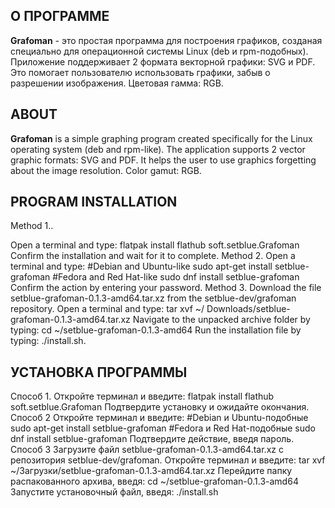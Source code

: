 О ПРОГРАММЕ
-------------------------------------------
**Grafoman** - это простая программа для построения графиков, созданая специально для операционной системы Linux (deb и rpm-подобных).
Приложение поддерживает 2 формата векторной графики: SVG и PDF. Это помогает пользователю использовать графики, забыв о разрешении изображения.
Цветовая гамма: RGB. 

ABOUT
--------------------------------------------
**Grafoman** is a simple graphing program created specifically for the Linux operating system (deb and rpm-like).
The application supports 2 vector graphic formats: SVG and PDF. It helps the user to use graphics forgetting about the image resolution.
Color gamut: RGB. 

PROGRAM INSTALLATION
--------------------------------------------
Method 1..

Open a terminal and type: flatpak install flathub soft.setblue.Grafoman
Confirm the installation and wait for it to complete. Method 2.
Open a terminal and type: #Debian and Ubuntu-like sudo apt-get install setblue-grafoman #Fedora and Red Hat-like sudo dnf install setblue-grafoman
Confirm the action by entering your password. Method 3.
Download the file setblue-grafoman-0.1.3-amd64.tar.xz from the setblue-dev/grafoman repository.
Open a terminal and type: tar xvf ~/ Downloads/setblue-grafoman-0.1.3-amd64.tar.xz
Navigate to the unpacked archive folder by typing: cd ~/setblue-grafoman-0.1.3-amd64
Run the installation file by typing: ./install.sh.

УСТАНОВКА ПРОГРАММЫ
--------------------------------------------
Способ 1.
Откройте терминал и введите: flatpak install flathub soft.setblue.Grafoman
Подтвердите установку и ожидайте окончания. Способ 2
Откройте терминал и введите: #Debian и Ubuntu-подобные sudo apt-get install setblue-grafoman #Fedora и Red Hat-подобные sudo dnf install setblue-grafoman
Подтвердите действие, введя пароль. Способ 3
Загрузите файл setblue-grafoman-0.1.3-amd64.tar.xz с репозитория setblue-dev/grafoman.
Откройте терминал и введите: tar xvf ~/Загрузки/setblue-grafoman-0.1.3-amd64.tar.xz
Перейдите папку распакованного архива, введя: cd ~/setblue-grafoman-0.1.3-amd64
Запустите установочный файл, введя: ./install.sh
